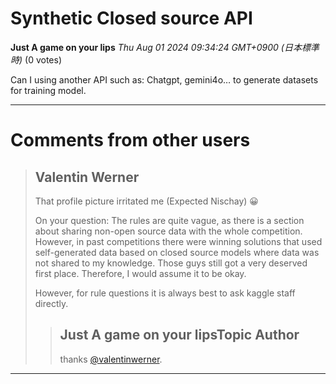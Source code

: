 # Synthetic Closed source API

**Just A game on your lips** *Thu Aug 01 2024 09:34:24 GMT+0900 (日本標準時)* (0 votes)

Can I using another API such as: Chatgpt, gemini4o… to generate datasets for training model. 



---

 # Comments from other users

> ## Valentin Werner
> 
> That profile picture irritated me (Expected Nischay) 😀
> 
> On your question: The rules are quite vague, as there is a section about sharing non-open source data with the whole competition. However, in past competitions there were winning solutions that used self-generated data based on closed source models where data was not shared to my knowledge. Those guys still got a very deserved first place. Therefore, I would assume it to be okay. 
> 
> However, for rule questions it is always best to ask kaggle staff directly. 
> 
> 
> 
> > ## Just A game on your lipsTopic Author
> > 
> > thanks [@valentinwerner](https://www.kaggle.com/valentinwerner).  
> > 
> > 
> > 


---

